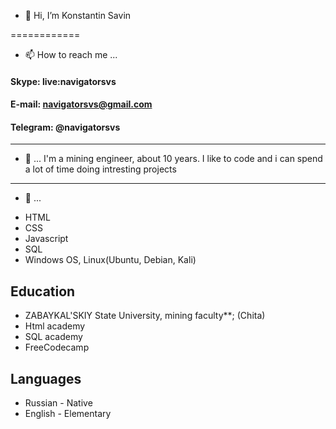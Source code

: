 - 👋 Hi, I’m Konstantin Savin

============

- 📫 How to reach me ...

#### Skype: live:navigatorsvs
#### E-mail: navigatorsvs@gmail.com
#### Telegram: @navigatorsvs


----------
- 👀 ...
I'm a mining engineer, about 10 years. I like to code and i can spend a lot of time doing intresting projects
----------
- 🌱 ... 

* HTML
* CSS
* Javascript
* SQL
* Windows OS, Linux(Ubuntu, Debian, Kali)

Education
---------

* ZABAYKAL'SKIY State University, mining faculty**; (Chita)
* Html academy
* SQL academy
* FreeCodecamp


Languages
----------------------------------------
* Russian - Native
* English - Elementary
